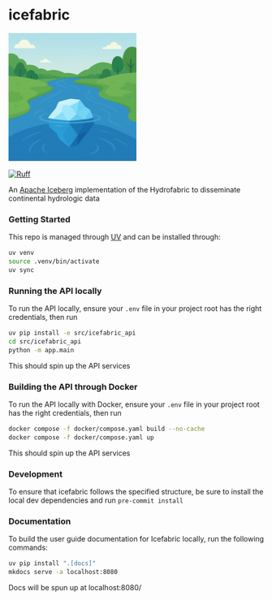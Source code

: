 # icefabric

<img src="docs/img/icefabric.png" alt="icefabric" width="50%"/>

[![Ruff](https://img.shields.io/endpoint?url=https://raw.githubusercontent.com/astral-sh/ruff/main/assets/badge/v2.json)](https://github.com/astral-sh/ruff)


An [Apache Iceberg](https://py.iceberg.apache.org/) implementation of the Hydrofabric to disseminate continental hydrologic data

### Getting Started
This repo is managed through [UV](https://docs.astral.sh/uv/getting-started/installation/) and can be installed through:
```sh
uv venv
source .venv/bin/activate
uv sync
```

### Running the API locally
To run the API locally, ensure your `.env` file in your project root has the right credentials, then run
```sh
uv pip install -e src/icefabric_api
cd src/icefabric_api
python -m app.main
```
This should spin up the API services

### Building the API through Docker
To run the API locally with Docker, ensure your `.env` file in your project root has the right credentials, then run
```sh
docker compose -f docker/compose.yaml build --no-cache
docker compose -f docker/compose.yaml up
```
This should spin up the API services


### Development
To ensure that icefabric follows the specified structure, be sure to install the local dev dependencies and run `pre-commit install`

### Documentation
To build the user guide documentation for Icefabric locally, run the following commands:
```sh
uv pip install ".[docs]"
mkdocs serve -a localhost:8080
```
Docs will be spun up at localhost:8080/
